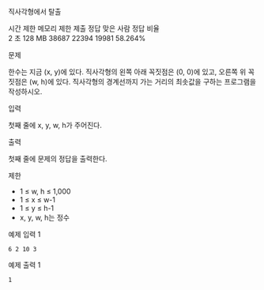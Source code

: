 직사각형에서 탈출

  시간 제한	메모리 제한	제출   	정답   	맞은 사람	정답 비율  
  2 초  	128 MB	38687	22394	19981	58.264%

문제

한수는 지금 (x, y)에 있다. 직사각형의 왼쪽 아래 꼭짓점은 (0, 0)에 있고, 오른쪽 위 꼭짓점은 (w, h)에 있다. 직사각형의 경계선까지 가는 거리의 최솟값을 구하는 프로그램을 작성하시오.

입력

첫째 줄에 x, y, w, h가 주어진다.

출력

첫째 줄에 문제의 정답을 출력한다.

제한

- 1 ≤ w, h ≤ 1,000
- 1 ≤ x ≤ w-1
- 1 ≤ y ≤ h-1
- x, y, w, h는 정수

예제 입력 1 

    6 2 10 3

예제 출력 1 

    1



